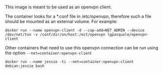 This image is meant to be used as an openvpn client.

The container looks for a *.conf file in /etc/openvpn, therefore such a file should be mounted as an external volume.
For example:

```
docker run --name openvpn-client -d --cap-add=NET_ADMIN --device /dev/net/tun -v /conf/dir/on/host:/ect/openvpn lgpasquale/openvpn-client
```

Other containers that need to use this openvpn connection can be run using the option `--net=container:openvpn-client`
```
docker run --name jessie -ti --net=container:openvpn-client debian:jessie bash
```
